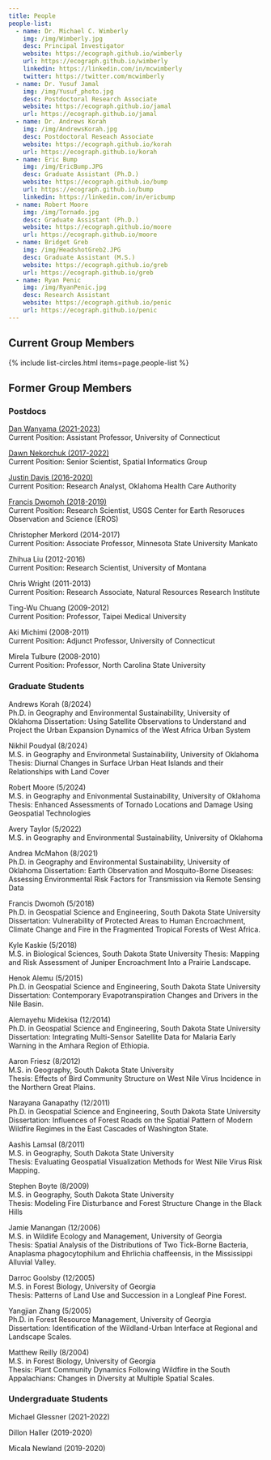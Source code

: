 ```yaml
---
title: People
people-list:
  - name: Dr. Michael C. Wimberly
    img: /img/Wimberly.jpg
    desc: Principal Investigator 
    website: https://ecograph.github.io/wimberly
    url: https://ecograph.github.io/wimberly
    linkedin: https://linkedin.com/in/mcwimberly
    twitter: https://twitter.com/mcwimberly
  - name: Dr. Yusuf Jamal
    img: /img/Yusuf_photo.jpg
    desc: Postdoctoral Research Associate
    website: https://ecograph.github.io/jamal
    url: https://ecograph.github.io/jamal  
  - name: Dr. Andrews Korah
    img: /img/AndrewsKorah.jpg
    desc: Postdoctoral Reseach Associate
    website: https://ecograph.github.io/korah
    url: https://ecograph.github.io/korah
  - name: Eric Bump
    img: /img/EricBump.JPG
    desc: Graduate Assistant (Ph.D.)
    website: https://ecograph.github.io/bump
    url: https://ecograph.github.io/bump
    linkedin: https://linkedin.com/in/ericbump
  - name: Robert Moore
    img: /img/Tornado.jpg
    desc: Graduate Assistant (Ph.D.)
    website: https://ecograph.github.io/moore
    url: https://ecograph.github.io/moore
  - name: Bridget Greb
    img: /img/HeadshotGreb2.JPG
    desc: Graduate Assistant (M.S.)
    website: https://ecograph.github.io/greb
    url: https://ecograph.github.io/greb
  - name: Ryan Penic
    img: /img/RyanPenic.jpg
    desc: Research Assistant
    website: https://ecograph.github.io/penic
    url: https://ecograph.github.io/penic
---
```


## Current Group Members

{% include list-circles.html items=page.people-list %}

## Former Group Members

### Postdocs
[Dan Wanyama (2021-2023)](https://ecograph.github.io/wanyama)<br/>
Current Position: Assistant Professor, University of Connecticut

[Dawn Nekorchuk (2017-2022)](https://ecograph.github.io/nekorchuk)<br/>
Current Position: Senior Scientist, Spatial Informatics Group

[Justin Davis (2016-2020)](https://ecograph.github.io/davis)<br/>
Current Position: Research Analyst, Oklahoma Health Care Authority

[Francis Dwomoh (2018-2019)](https://ecograph.github.io/dwomoh)<br/>
Current Position: Research Scientist, USGS Center for Earth Resoruces Observation and Science (EROS)

Christopher Merkord (2014-2017)<br/>
Current Position: Associate Professor, Minnesota State University Mankato

Zhihua Liu (2012-2016)<br/>
Current Position: Research Scientist, University of Montana

Chris Wright (2011-2013)<br/>
Current Position: Research Associate, Natural Resources Research Institute

Ting-Wu Chuang (2009-2012)<br/>
Current Position: Professor, Taipei Medical University

Aki Michimi (2008-2011)<br/>
Current Position: Adjunct Professor, University of Connecticut

Mirela Tulbure (2008-2010)<br/>
Current Position: Professor, North Carolina State University

### Graduate Students
Andrews Korah (8/2024)<br/>
Ph.D. in Geography and Environmental Sustainability, University of Oklahoma
Dissertation: Using Satellite Observations to Understand and Project the Urban Expansion Dynamics of the West Africa Urban System ﻿

Nikhil Poudyal (8/2024)<br/>
M.S. in Geography and Environmetal Sustainability, University of Oklahoma
Thesis: Diurnal Changes in Surface Urban Heat Islands and their Relationships with Land Cover

Robert Moore (5/2024)<br/>
M.S. in Geography and Enivonmental Sustainability, University of Oklahoma
Thesis: Enhanced Assessments of Tornado Locations and Damage Using Geospatial Technologies ﻿

Avery Taylor (5/2022)<br/>
M.S. in Geography and Environmental Sustainability, University of Oklahoma

Andrea McMahon (8/2021)<br/>
Ph.D. in Geography and Environmental Sustainability, University of Oklahoma
Dissertation: Earth Observation and Mosquito-Borne Diseases: Assessing Environmental Risk Factors for Transmission via Remote Sensing Data

Francis Dwomoh (5/2018)<br/>
Ph.D. in Geospatial Science and Engineering, South Dakota State University
Dissertation: Vulnerability of Protected Areas to Human Encroachment, Climate Change and Fire in the Fragmented Tropical Forests of West Africa.

Kyle Kaskie (5/2018)<br/>
M.S. in Biological Sciences, South Dakota State University
Thesis: Mapping and Risk Assessment of Juniper Encroachment Into a Prairie Landscape.

Henok Alemu (5/2015)<br/>
Ph.D. in Geospatial Science and Engineering, South Dakota State University<br/>
Dissertation: Contemporary Evapotranspiration Changes and Drivers in the Nile Basin.

Alemayehu Midekisa (12/2014)<br/>
Ph.D. in Geospatial Science and Engineering, South Dakota State University<br/>
Dissertation: Integrating Multi-Sensor Satellite Data for Malaria Early Warning in the Amhara Region of Ethiopia.

Aaron Friesz (8/2012)<br/>
M.S. in Geography, South Dakota State University<br/>
Thesis: Effects of Bird Community Structure on West Nile Virus Incidence in the Northern Great Plains.

Narayana Ganapathy (12/2011)<br/>
Ph.D. in Geospatial Science and Engineering, South Dakota State University<br/>
Dissertation: Influences of Forest Roads on the Spatial Pattern of Modern Wildfire Regimes in the East Cascades of Washington State.

Aashis Lamsal (8/2011)<br/>
M.S. in Geography, South Dakota State University<br/>
Thesis: Evaluating Geospatial Visualization Methods for West Nile Virus Risk Mapping.

Stephen Boyte (8/2009)<br/>
M.S. in Geography, South Dakota State University<br/>
Thesis: Modeling Fire Disturbance and Forest Structure Change in the Black Hills

Jamie Manangan (12/2006)<br/>
M.S. in Wildlife Ecology and Management, University of Georgia<br/>
Thesis: Spatial Analysis of the Distributions of Two Tick-Borne Bacteria, Anaplasma phagocytophilum and Ehrlichia chaffeensis, in the Mississippi Alluvial Valley.

Darroc Goolsby (12/2005)<br/>
M.S. in Forest Biology, University of Georgia<br/>
Thesis: Patterns of Land Use and Succession in a Longleaf Pine Forest.

Yangjian Zhang (5/2005)<br/>
Ph.D. in Forest Resource Management, University of Georgia<br/>
Dissertation: Identification of the Wildland-Urban Interface at Regional and Landscape Scales.

Matthew Reilly (8/2004)<br/>
M.S. in Forest Biology, University of Georgia<br/>
Thesis: Plant Community Dynamics Following Wildfire in the South Appalachians: Changes in Diversity at Multiple Spatial Scales.

### Undergraduate Students
Michael Glessner (2021-2022)

Dillon Haller (2019-2020)

Micala Newland (2019-2020)
